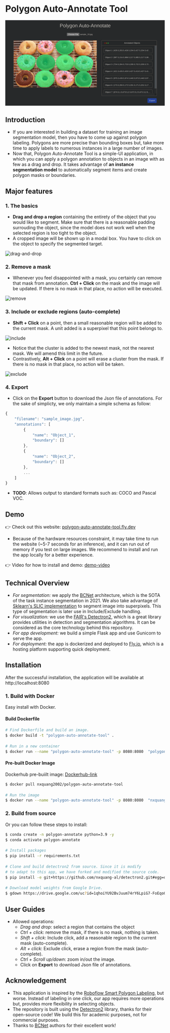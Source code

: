 # Polygon Auto-Annotate Tool
![thumbnail](./data/images/thumbnail.png)
## Introduction
- If you are interested in building a dataset for training an image segmentation model, then you have to come up against polygon labeling. Polygons are more precise than bounding boxes but, take more time to apply labels to numerous instances in a large number of images.
- Now that, Polygon Auto-Annotate Tool is a simple-UI application, in which you can apply a polygon annotation to objects in an image with as few as a drag and drop. It takes advantage of **an instance segmentation model** to automatically segment items and create polygon masks or boundaries.

## Major features
### 1. The basics
- **Drag and drop a region** containing the entirety of the object that you would like to segment. Make sure that there is a reasonable padding surrouding the object, since the model does not work well when the selected region is too tight to the object.
- A cropped image will be shown up in a modal box. You have to click on the object to specify the segmented target.

![drag-and-drop](./data/gif/drag-and-drop.gif)

### 2. Remove a mask
- Whenever you feel disappointed with a mask, you certainly can remove that mask from annotation. **Ctrl + Click** on the mask and the image will be updated. If there is no mask in that place, no action will be executed.

![remove](./data/gif/remove.gif)

### 3. Include or exclude regions (auto-complete)
- **Shift + Click** on a point, then a small reasonable region will be added to the current mask. A unit added is a superpixel that this point belongs to.

![include](./data/gif/include.gif)

- Notice that the cluster is added to the newest mask, not the nearest mask. We will amend this limit in the future.
- Contrastively, **Alt + Click** on a point will erase a cluster from the mask. If there is no mask in that place, no action will be taken.

![exclude](./data/gif/exclude.gif)


### 4. Export
- Click on the **Export** button to download the Json file of annotations. For the sake of simplicty, we only maintain a simple schema as follow:
```javascript
{
    "filename": "sample_image.jpg",
    "annotations": [
        {
            "name": "Object_1",
            "boundary": []
        },
        {
            "name": "Object_2",
            "boundary": []
        },
        ...
    ]
}
```
- **TODO**: Allows output to standard formats such as: COCO and Pascal VOC.

## Demo
👉 Check out this website: [polygon-auto-annotate-tool.fly.dev](https://polygon-auto-annotate-tool.fly.dev/)
- Because of the hardware resources constraint, it may take time to run the website (~5-7 seconds for an inference), and it can run out of memory if you test on large images. We recommend to install and run the app locally for a better experience.

👉 Video for how to install and demo: [demo-video](https://drive.google.com/file/d/1xmZ74-xW3YQKbkzqEEeqd7hf_JcUW0wW/view?usp=sharing)

## Technical Overview
- *For segmentation:* we apply the [BCNet](https://github.com/lkeab/BCNet) architecture, which is the SOTA of the task instance segmentation in 2021. We also take advantage of [Sklearn's SLIC implementation](https://scikit-image.org/docs/dev/api/skimage.segmentation.html#skimage.segmentation.slic) to segment image into superpixels. This type of segmentation is later use in Include/Exclude handling.
- *For visualization:* we use the [FAIR's Detectron2](https://github.com/facebookresearch/detectron2), which is a great library provides utilities in detection and segmentation algorithms. It can be considered as the core technology behind this repository.
- *For app development:* we build a simple Flask app and use Gunicorn to serve the app.
- *For deployment:* the app is dockerized and deployed to [Fly.io](https://fly.io/), which is a hosting platform supporting quick deployment.
## Installation
After the successful installation, the application will be available at http://localhost:8080
### 1. Build with Docker

Easy install with Docker.
#### Build Dockerfile
```bash
# Find Dockerfile and build an image.
$ docker build -t "polygon-auto-annotate-tool" .

# Run in a new container
$ docker run --name "polygon-auto-annotate-tool" -p 8080:8080  "polygon-auto-annotate-tool"
```

#### Pre-built Docker Image
Dockerhub pre-buiilt image: [Dockerhub-link](https://hub.docker.com/r/nxquang2002/polygon-auto-annotate-tool)
```bash
$ docker pull nxquang2002/polygon-auto-annotate-tool

# Run the image
$ docker run --name "polygon-auto-annotate-tool" -p 8080:8080  "nxquang2002/polygon-auto-annotate-tool"
```

### 2. Build from source
Or you can follow these steps to install:

```bash
$ conda create -n polygon-annotate python=3.9 -y
$ conda activate polygon-annotate

# Install packages
$ pip install -r requirements.txt

# Clone and build detectron2 from source. Since it is modify 
# to adapt to this app, we have forked and modified the source code.
$ pip install -e git+https://github.com/nxquang-al/detectron2.git#egg=detectron2

# Download model weights from Google Drive.
$ gdown https://drive.google.com/uc?id=1qhoiYU92BvJuum74rY6LpiG7-FoEqoO9 -O ./models/
```

## User Guides
- Allowed operations:
    - *Drag and drop*: select a region that contains the object
    - *Ctrl + click*: remove the mask, if there is no mask, nothing is taken.
    - *Shift + click*: Include click, add a reasonable region to the current mask (auto-complete).
    - *Alt + click*: Exclude click, erase a region from the mask (auto-complete).
    - *Ctrl + Scroll up/down*: zoom in/out the image.
    - Click on **Export** to download Json file of annotations.

## Acknowledgement
- This application is inspired by the [Roboflow Smart Polygon Labeling](https://blog.roboflow.com/automated-polygon-labeling-computer-vision/), but worse. Instead of labeling in one click, our app requires more operations but, provides more flexibility in selecting objects.
- The repository is built using the [Detectron2](https://github.com/facebookresearch/detectron2) library, thanks for their open-source code! We build this for academic purposes, not for commercial purposes.
- Thanks to [BCNet](https://github.com/lkeab/BCNet)  authors for their excellent work!
